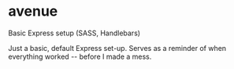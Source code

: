 # avenue
Basic Express setup (SASS, Handlebars)

Just a basic, default Express set-up. Serves as a reminder of when everything worked -- before I made a mess. 
